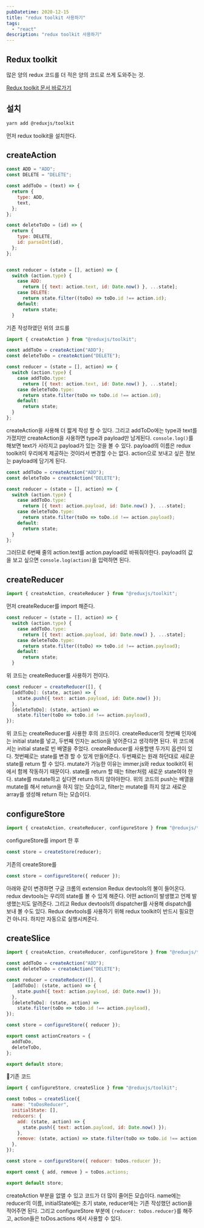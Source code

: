 ```yaml
---
pubDatetime: 2020-12-15
title: "redux toolkit 사용하기"
tags:
  - "react"
description: "redux toolkit 사용하기"
---
```


## Redux toolkit

많은 양의 redux 코드를 더 적은 양의 코드로 쓰게 도와주는 것.

[Redux toolkit 문서 바로가기](https://redux-toolkit.js.org/introduction/quick-start)

## 설치

```sh
yarn add @reduxjs/toolkit
```

먼저 redux toolkit을 설치한다.

## createAction

```js
const ADD = "ADD";
const DELETE = "DELETE";

const addToDo = (text) => {
  return {
    type: ADD,
    text,
  };
};

const deleteToDo = (id) => {
  return {
    type: DELETE,
    id: parseInt(id),
  };
};


const reducer = (state = [], action) => {
  switch (action.type) {
    case ADD:
      return [{ text: action.text, id: Date.now() }, ...state];
    case DELETE:
      return state.filter((toDo) => toDo.id !== action.id);
    default:
      return state;
  }
```

기존 작성하였던 위의 코드를

```js
import { createAction } from "@reduxjs/toolkit";

const addToDo = createAction("ADD");
const deleteToDo = createAction("DELETE");

const reducer = (state = [], action) => {
  switch (action.type) {
    case addToDo.type:
      return [{ text: action.text, id: Date.now() }, ...state];
    case deleteToDo.type:
      return state.filter(toDo => toDo.id !== action.id);
    default:
      return state;
  }
};
```

createAction을 사용해 더 짧게 작성 할 수 있다.
그리고 addToDo에는 type과 text를 가졌지만 createAction을 사용하면 type과 payload만 남게된다.
`console.log()`를 해보면 text가 사라지고 payload가 있는 것을 볼 수 있다.
payload의 이름은 redux toolkit이 우리에게 제공하는 것이라서 변경할 수는 없다.
action으로 보내고 싶은 정보는 payload에 담기게 된다.

```js
const addToDo = createAction("ADD");
const deleteToDo = createAction("DELETE");

const reducer = (state = [], action) => {
  switch (action.type) {
    case addToDo.type:
      return [{ text: action.payload, id: Date.now() }, ...state];
    case deleteToDo.type:
      return state.filter(toDo => toDo.id !== action.payload);
    default:
      return state;
  }
};
```

그러므로 6번째 줄의 action.text를 action.payload로 바꿔줘야한다.
payload의 값을 보고 싶으면 `console.log(action)`을 입력하면 된다.

## createReducer

```js
import { createAction, createReducer } from "@reduxjs/toolkit";
```

먼저 createReducer를 import 해준다.

```js
const reducer = (state = [], action) => {
  switch (action.type) {
    case addToDo.type:
      return [{ text: action.payload, id: Date.now() }, ...state];
    case deleteToDo.type:
      return state.filter((toDo) => toDo.id !== action.payload);
    default:
      return state;
  }
```

위 코드는 createReducer를 사용하기 전이다.

```js
const reducer = createReducer([], {
  [addToDo]: (state, action) => {
    state.push({ text: action.payload, id: Date.now() });
  },
  [deleteToDo]: (state, action) =>
    state.filter(toDo => toDo.id !== action.payload),
});
```

위 코드는 createReducer를 사용한 후의 코드이다.
createReducer의 첫번째 인자에는 initial state를 넣고, 두번째 인자는 action을 넣어준다고 생각하면 된다.
위 코드에서는 initial state로 빈 배열을 주었다.
createReducer를 사용할땐 두가지 옵션이 있다.
첫번째로는 state를 변경 할 수 있게 만들어준다.
두번째로는 원래 하던대로 새로운 state를 return 할 수 있다.
mutate가 가능한 이유는 immer.js와 redux toolkit이 뒤에서 함께 작동하기 때문이다.
state를 return 할 때는 filter처럼 새로운 state여야 한다.
state를 mutate하고 싶다면 return 하지 않아야한다.
위의 코드의 push는 배열을 mutate를 해서 return을 하지 않는 모습이고, filter는 mutate를 하지 않고 새로운 array를 생성해 return 하는 모습이다.

## configureStore

```js
import { createAction, createReducer, configureStore } from "@reduxjs/toolkit";
```

configureStore를 import 한 후

```js
const store = createStore(reducer);
```

기존의 createStore를

```js
const store = configureStore({ reducer });
```

아래와 같이 변경하면 구글 크롬의 extension Redux devtools의 불이 들어온다.
redux devtools는 우리의 state를 볼 수 있게 해준다.
어떤 action이 발생했고 언제 발생했는지도 알려준다.
그리고 Redux devtools의 dispatcher를 사용해 dispatch를 보내 볼 수도 있다.
Redux devtools를 사용하기 위해 redux toolkit이 반드시 필요한건 아니다. 하지만 자동으로 실행시켜준다.

## createSlice

```js
import { createAction, createReducer, configureStore } from "@reduxjs/toolkit";

const addToDo = createAction("ADD");
const deleteToDo = createAction("DELETE");

const reducer = createReducer([], {
  [addToDo]: (state, action) => {
    state.push({ text: action.payload, id: Date.now() });
  },
  [deleteToDo]: (state, action) =>
    state.filter(toDo => toDo.id !== action.payload),
});

const store = configureStore({ reducer });

export const actionCreators = {
  addToDo,
  deleteToDo,
};

export default store;
```

🔺기존 코드

```js
import { configureStore, createSlice } from "@reduxjs/toolkit";

const toDos = createSlice({
  name: "toDosReducer",
  initialState: [],
  reducers: {
    add: (state, action) => {
      state.push({ text: action.payload, id: Date.now() });
    },
    remove: (state, action) => state.filter(toDo => toDo.id !== action.payload),
  },
});

const store = configureStore({ reducer: toDos.reducer });

export const { add, remove } = toDos.actions;

export default store;
```

createAction 부분을 없앨 수 있고 코드가 더 많이 줄어든 모습이다.
name에는 reducer의 이름, initialState에는 초기 state, reducer에는 기존 작성했던 action을 적어주면 된다.
그리고 configureStore 부분에 `{reducer: toDos.reducer}`를 해주고,
action들은 toDos.actions 에서 사용할 수 있다.
